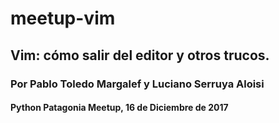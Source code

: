 # meetup-vim

## Vim: cómo salir del editor y otros trucos.
### Por Pablo Toledo Margalef y Luciano Serruya Aloisi

#### Python Patagonia Meetup, 16 de Diciembre de 2017

